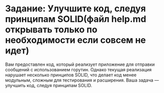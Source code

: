 # Задание: Улучшите код, следуя принципам SOLID(файл help.md открывать только по необходимости если совсем не идет)

Вам предоставлен код, который реализует приложение для отправки сообщений с использованием горутин. Однако текущая реализация нарушает несколько принципов SOLID, что делает код менее модульным, сложным для тестирования и расширения. Ваша задача — улучшить код, следуя принципам SOLID.
